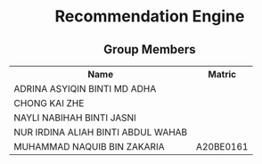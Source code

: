 <h1 align='center'>Recommendation Engine</h1>
<h2 align='center'>Group Members </h2>
<table align='center'>
  <tr>
    <th>Name</th>
    <th>Matric</th>
  </tr>
  <tr>
    <td>ADRINA ASYIQIN BINTI MD ADHA</td>
    <td></td>
  </tr>
  <tr>
    <td>CHONG KAI ZHE</td>
    <td></td>
  </tr>
  <tr>
    <td>NAYLI NABIHAH BINTI JASNI</td>
    <td></td>
  </tr>
  <tr>
    <td>NUR IRDINA ALIAH BINTI ABDUL WAHAB</td>
    <td></td>
  </tr>
  <tr>
    <td>MUHAMMAD NAQUIB BIN ZAKARIA</td>
    <td>A20BE0161</td>
  </tr>
</table>
